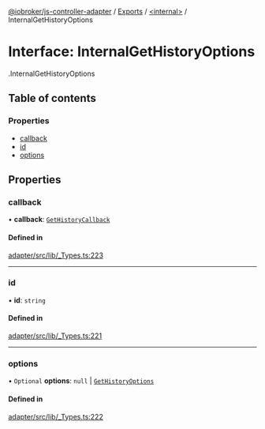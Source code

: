 [@iobroker/js-controller-adapter](../README.md) / [Exports](../modules.md) / [<internal\>](../modules/internal_.md) / InternalGetHistoryOptions

# Interface: InternalGetHistoryOptions

[<internal>](../modules/internal_.md).InternalGetHistoryOptions

## Table of contents

### Properties

- [callback](internal_.InternalGetHistoryOptions.md#callback)
- [id](internal_.InternalGetHistoryOptions.md#id)
- [options](internal_.InternalGetHistoryOptions.md#options)

## Properties

### callback

• **callback**: [`GetHistoryCallback`](../modules/internal_.md#gethistorycallback)

#### Defined in

[adapter/src/lib/_Types.ts:223](https://github.com/ioBroker/ioBroker.js-controller/blob/9c08dda8/packages/adapter/src/lib/_Types.ts#L223)

___

### id

• **id**: `string`

#### Defined in

[adapter/src/lib/_Types.ts:221](https://github.com/ioBroker/ioBroker.js-controller/blob/9c08dda8/packages/adapter/src/lib/_Types.ts#L221)

___

### options

• `Optional` **options**: ``null`` \| [`GetHistoryOptions`](internal_.GetHistoryOptions.md)

#### Defined in

[adapter/src/lib/_Types.ts:222](https://github.com/ioBroker/ioBroker.js-controller/blob/9c08dda8/packages/adapter/src/lib/_Types.ts#L222)
